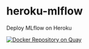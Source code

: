 # heroku-mlflow

Deploy MLflow on Heroku

[![Docker Repository on Quay](https://quay.io/repository/domino/mlflow/status "Docker Repository on Quay")](https://quay.io/repository/domino/mlflow)
